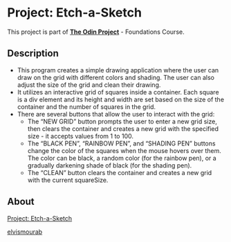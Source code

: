 # Project: Etch-a-Sketch

This project is part of <b>[The Odin Project](https://www.theodinproject.com)</b> - Foundations Course.

## Description

- This program creates a simple drawing application where the user can draw on the grid with different colors and shading. The user can also adjust the size of the grid and clean their drawing.
- It utilizes an interactive grid of squares inside a container. Each square is a div element and its height and width are set based on the size of the container and the number of squares in the grid.
- There are several buttons that allow the user to interact with the grid:
  - The “NEW GRID” button prompts the user to enter a new grid size, then clears the container and creates a new grid with the specified size - it accepts values from 1 to 100.
  - The “BLACK PEN”, “RAINBOW PEN”, and “SHADING PEN” buttons change the color of the squares when the mouse hovers over them. The color can be black, a random color (for the rainbow pen), or a gradually darkening shade of black (for the shading pen).
  - The “CLEAN” button clears the container and creates a new grid with the current squareSize.

## About

[Project: Etch-a-Sketch](https://www.theodinproject.com/lessons/foundations-etch-a-sketch)

[elvismourab](https://github.com/elvismourab)